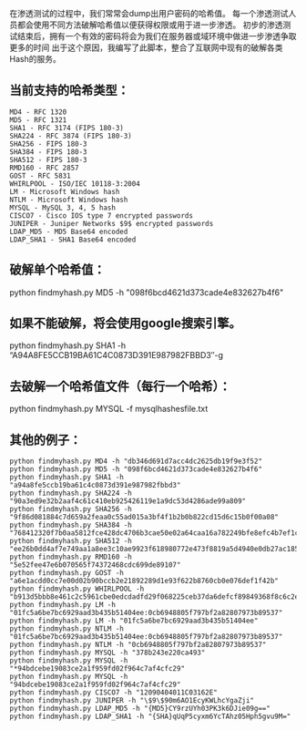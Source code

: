 在渗透测试的过程中，我们常常会dump出用户密码的哈希值。
每一个渗透测试人员都会使用不同方法破解哈希值以便获得权限或用于进一步渗透。
初步的渗透测试结束后，拥有一个有效的密码将会为我们在服务器或域环境中做进一步渗透争取更多的时间
出于这个原因，我编写了此脚本，整合了互联网中现有的破解各类Hash的服务。

当前支持的哈希类型：
--------
    MD4 - RFC 1320
    MD5 - RFC 1321
    SHA1 - RFC 3174 (FIPS 180-3)
    SHA224 - RFC 3874 (FIPS 180-3)
    SHA256 - FIPS 180-3
    SHA384 - FIPS 180-3
    SHA512 - FIPS 180-3
    RMD160 - RFC 2857
    GOST - RFC 5831
    WHIRLPOOL - ISO/IEC 10118-3:2004
    LM - Microsoft Windows hash
    NTLM - Microsoft Windows hash
    MYSQL - MySQL 3, 4, 5 hash
    CISCO7 - Cisco IOS type 7 encrypted passwords
    JUNIPER - Juniper Networks $9$ encrypted passwords
    LDAP_MD5 - MD5 Base64 encoded
    LDAP_SHA1 - SHA1 Base64 encoded


破解单个哈希值：
---------
  python findmyhash.py MD5 -h "098f6bcd4621d373cade4e832627b4f6"
  
如果不能破解，将会使用google搜索引擎。
---------
  python findmyhash.py SHA1 -h “A94A8FE5CCB19BA61C4C0873D391E987982FBBD3″-g

去破解一个哈希值文件（每行一个哈希）：
---------
  python findmyhash.py MYSQL -f mysqlhashesfile.txt

其他的例子：
----------
    python findmyhash.py MD4 -h "db346d691d7acc4dc2625db19f9e3f52"
    python findmyhash.py MD5 -h "098f6bcd4621d373cade4e832627b4f6"
    python findmyhash.py SHA1 -h "a94a8fe5ccb19ba61c4c0873d391e987982fbbd3"
    python findmyhash.py SHA224 -h "90a3ed9e32b2aaf4c61c410eb925426119e1a9dc53d4286ade99a809"
    python findmyhash.py SHA256 -h "9f86d081884c7d659a2feaa0c55ad015a3bf4f1b2b0b822cd15d6c15b0f00a08"
    python findmyhash.py SHA384 -h  "768412320f7b0aa5812fce428dc4706b3cae50e02a64caa16a782249bfe8efc4b7ef1ccb126255d196047dfedf17a0a9"
    python findmyhash.py SHA512 -h "ee26b0dd4af7e749aa1a8ee3c10ae9923f618980772e473f8819a5d4940e0db27ac185f8a0e1d5f84f88bc887fd67b143732c304cc5fa9ad8e6f57f50028a8ff"
    python findmyhash.py RMD160 -h "5e52fee47e6b070565f74372468cdc699de89107"
    python findmyhash.py GOST -h "a6e1acdd0cc7e00d02b90bccb2e21892289d1e93f622b8760cb0e076def1f42b"
    python findmyhash.py WHIRLPOOL -h "b913d5bbb8e461c2c5961cbe0edcdadfd29f068225ceb37da6defcf89849368f8c6c2eb6a4c4ac75775d032a0ecfdfe8550573062b653fe92fc7b8fb3b7be8d6"
    python findmyhash.py LM -h "01fc5a6be7bc6929aad3b435b51404ee:0cb6948805f797bf2a82807973b89537"
    python findmyhash.py LM -h "01fc5a6be7bc6929aad3b435b51404ee"
    python findmyhash.py NTLM -h "01fc5a6be7bc6929aad3b435b51404ee:0cb6948805f797bf2a82807973b89537"
    python findmyhash.py NTLM -h "0cb6948805f797bf2a82807973b89537"
    python findmyhash.py MYSQL -h "378b243e220ca493"
    python findmyhash.py MYSQL -h "*94bdcebe19083ce2a1f959fd02f964c7af4cfc29"
    python findmyhash.py MYSQL -h "94bdcebe19083ce2a1f959fd02f964c7af4cfc29"
    python findmyhash.py CISCO7 -h "12090404011C03162E"
    python findmyhash.py JUNIPER -h "\$9\$90m6AO1EcyKWLhcYgaZji"
    python findmyhash.py LDAP_MD5 -h "{MD5}CY9rzUYh03PK3k6DJie09g=="
    python findmyhash.py LDAP_SHA1 -h "{SHA}qUqP5cyxm6YcTAhz05Hph5gvu9M="
